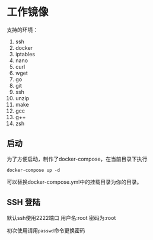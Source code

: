 # 工作镜像

支持的环境：

1. ssh
2. docker
3. iptables
4. nano
5. curl
6. wget
7. go
8. git
9. ssh
10. unzip
11. make
12. gcc
13. g++
14. zsh

## 启动

为了方便启动，制作了docker-compose，在当前目录下执行

```shell
docker-compose up -d
```

可以替换docker-compose.yml中的挂载目录为你的目录。

## SSH 登陆

默认ssh使用2222端口
用户名:root
密码为:root

初次使用请用`passwd`命令更换密码
